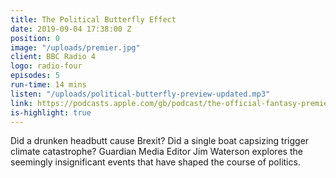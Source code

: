 ```yaml
---
title: The Political Butterfly Effect
date: 2019-09-04 17:38:00 Z
position: 0
image: "/uploads/premier.jpg"
client: BBC Radio 4
logo: radio-four
episodes: 5
run-time: 14 mins
listen: "/uploads/political-butterfly-preview-updated.mp3"
link: https://podcasts.apple.com/gb/podcast/the-official-fantasy-premier-league-podcast/id1475466071
is-highlight: true
---
```


Did a drunken headbutt cause Brexit? Did a single boat capsizing trigger climate catastrophe? Guardian Media Editor Jim Waterson explores the seemingly insignificant events that have shaped the course of politics.